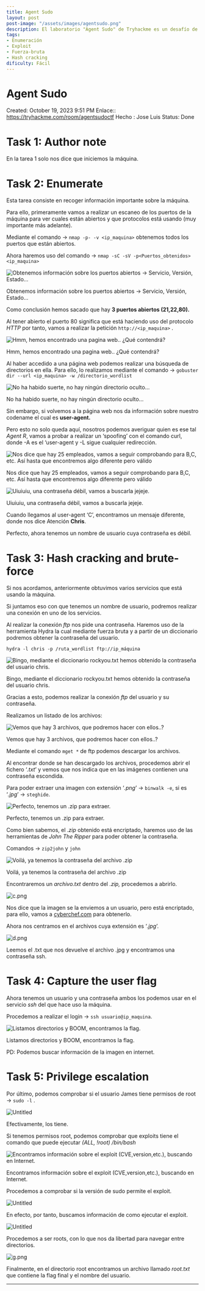 ```yaml
---
title: Agent Sudo
layout: post
post-image: "/assets/images/agentsudo.png"
description: El laboratorio "Agent Sudo" de Tryhackme es un desafío de pentesting en el que se utilizan herramientas como Nmap, Hydra y más. Se realiza una enumeración de la máquina para obtener información importante, se busca en la página web y se encuentra un nombre de usuario y una contraseña débil. Se realiza un ataque de fuerza bruta en el servicio FTP y se obtiene acceso. Se descargan archivos y se encuentran pistas para descifrar una imagen y un archivo ZIP. Se obtiene la contraseña del archivo ZIP y se encuentra una contraseña SSH en un archivo de imagen. Se accede al servicio SSH y se encuentra la flag de usuario. Se verifica que el usuario tenga permisos de root y se encuentra un exploit para elevar privilegios. Se ejecuta el exploit y se obtiene acceso root, encontrando la flag final.
tags:
- Enumeración
- Exploit
- Fuerza-bruta
- Hash cracking
dificulty: Fácil
---
```


# Agent Sudo

Created: October 19, 2023 9:51 PM
Enlace:: https://tryhackme.com/room/agentsudoctf
Hecho : Jose Luis 
Status: Done

# Task 1: Author note

En la tarea 1 solo nos dice que iniciemos la máquina.

# Task 2: Enumerate

Esta tarea consiste en recoger información importante sobre la máquina.

Para ello, primeramente vamos a realizar un escaneo de los puertos de la máquina para ver cuales están abiertos y que protocolos está usando (muy importante más adelante).

Mediante el comando → `nmap -p- -v <ip_maquina>` obtenemos todos los puertos que están abiertos. 

Ahora haremos uso del comando → `nmap -sC -sV -p<Puertos_obtenidos> <ip_maquina>`

![Obtenemos información sobre los puertos abiertos → Servicio, Versión, Estado…](assets/Labs/AgentSudo/Untitled.png)

Obtenemos información sobre los puertos abiertos → Servicio, Versión, Estado…

Como conclusión hemos sacado que hay **3 puertos abiertos (21,22,80).**

Al tener abierto el puerto 80 significa que está haciendo uso del protocolo *HTTP* por tanto, vamos a realizar la petición `http://<ip_maquina>` .

![Hmm, hemos encontrado una pagina web.. ¿Qué contendrá?](assets/Labs/AgentSudo/Untitled%201.png)

Hmm, hemos encontrado una pagina web.. ¿Qué contendrá?

Al haber accedido a una página web podemos realizar una búsqueda de directorios en ella. Para ello, lo realizamos mediante el comando → `gobuster dir --url <ip_maquina> -w /directorio_wordlist`

![No ha habido suerte, no hay ningún directorio oculto…](assets/Labs/AgentSudo/Untitled2.png)

No ha habido suerte, no hay ningún directorio oculto…

Sin embargo, si volvemos a la página web nos da información sobre nuestro codename el cual es **user-agent.**

Pero esto no solo queda aquí, nosotros podemos averiguar quien es ese tal *Agent R*, vamos a probar a realizar un ‘spoofing’ con el comando curl, donde -A es el ‘user-agent y -L sigue cualquier redirección.

![Nos dice que hay 25 empleados, vamos a seguir comprobando para B,C, etc. Así hasta que encontremos algo diferente pero válido](Agent%20Sudo%2079416391d584480fa2ea58814200f767/Untitled%203.png)

Nos dice que hay 25 empleados, vamos a seguir comprobando para B,C, etc. Así hasta que encontremos algo diferente pero válido

![Uiuiuiu, una contraseña débil, vamos a buscarla jejeje.](Agent%20Sudo%2079416391d584480fa2ea58814200f767/Untitled%204.png)

Uiuiuiu, una contraseña débil, vamos a buscarla jejeje.

Cuando llegamos al user-agent ‘C’, encontramos un mensaje diferente, donde nos dice Atención **Chris**.

Perfecto, ahora tenemos un nombre de usuario cuya contraseña es débil.

# Task 3: Hash cracking and brute-force

Si nos acordamos, anteriormente obtuvimos varios servicios que está usando la máquina.

Si juntamos eso con que tenemos un nombre de usuario, podremos realizar una conexión en uno de los servicios.

Al realizar la conexión *ftp* nos pide una contraseña. Haremos uso de la herramienta Hydra la cual mediante fuerza bruta y a partir de un diccionario podremos obtener la contraseña del usuario.

`hydra -l chris -p /ruta_wordlist ftp://ip_máquina`

![Bingo, mediante el diccionario rockyou.txt hemos obtenido la contraseña del usuario chris.](Agent%20Sudo%2079416391d584480fa2ea58814200f767/a.png)

Bingo, mediante el diccionario rockyou.txt hemos obtenido la contraseña del usuario chris.

Gracias a esto, podemos realizar la conexión *ftp* del usuario y su contraseña.

Realizamos un listado de los archivos:

![Vemos que hay 3 archivos, que podremos hacer con ellos..?](Agent%20Sudo%2079416391d584480fa2ea58814200f767/Untitled%205.png)

Vemos que hay 3 archivos, que podremos hacer con ellos..?

Mediante el comando `mget *` de ftp podemos descargar los archivos.

Al encontrar donde se han descargado los archivos, procedemos abrir el fichero ‘*.txt*’ y vemos que nos indica que en las imágenes contienen una contraseña escondida.

Para poder extraer una imagen con extensión ‘*.png*’ → `binwalk -e`, si es ‘*.jpg*’ → `steghide`.

![Perfecto, tenemos un .zip para extraer.](Agent%20Sudo%2079416391d584480fa2ea58814200f767/Untitled%206.png)

Perfecto, tenemos un .zip para extraer.

Como bien sabemos, el .*zip* obtenido está encriptado, haremos uso de las herramientas de *John The Ripper* para poder obtener la contraseña.

Comandos → `zip2john` y `john`

![Voilá, ya tenemos la contraseña del archivo .zip](Agent%20Sudo%2079416391d584480fa2ea58814200f767/b.png)

Voilá, ya tenemos la contraseña del archivo .zip

Encontraremos un *archivo.txt* dentro del *.zip,* procedemos a abrirlo.

![c.png](Agent%20Sudo%2079416391d584480fa2ea58814200f767/c.png)

Nos dice que la imagen se la enviemos a un usuario, pero está encriptado, para ello, vamos a [cyberchef.com](https://gchq.github.io/CyberChef/) para obtenerlo.

Ahora nos centramos en el archivos cuya extensión es ‘*.jpg*’.

![d.png](Agent%20Sudo%2079416391d584480fa2ea58814200f767/d.png)

Leemos el .txt que nos devuelve el archivo .jpg y encontramos una contraseña ssh.

# Task 4: Capture the user flag

Ahora tenemos un usuario y una contraseña ambos los podemos usar en el servicio *ssh* del que hace uso la máquina.

Procedemos a realizar el login → `ssh usuario@ip_maquina`.

![Listamos directorios y BOOM, encontramos la flag.](Agent%20Sudo%2079416391d584480fa2ea58814200f767/f.png)

Listamos directorios y BOOM, encontramos la flag.

PD: Podemos buscar información de la imagen en internet.

# Task 5: Privilege escalation

Por último, podemos comprobar si el usuario James tiene permisos de root → `sudo -l` .

![Untitled](Agent%20Sudo%2079416391d584480fa2ea58814200f767/Untitled%207.png)

Efectivamente, los tiene.

Si tenemos permisos root, podemos comprobar que exploits tiene el comando que puede ejecutar *(ALL, !root) /bin/bash*

![Encontramos información sobre el exploit (CVE,version,etc.), buscando en Internet.](Agent%20Sudo%2079416391d584480fa2ea58814200f767/Untitled%208.png)

Encontramos información sobre el exploit (CVE,version,etc.), buscando en Internet.

Procedemos a comprobar si la versión de sudo permite el exploit.

![Untitled](Agent%20Sudo%2079416391d584480fa2ea58814200f767/Untitled%209.png)

En efecto, por tanto, buscamos información de como ejecutar el exploit.

![Untitled](Agent%20Sudo%2079416391d584480fa2ea58814200f767/Untitled%2010.png)

Procedemos a ser roots, con lo que nos da libertad para navegar entre directorios.

![g.png](Agent%20Sudo%2079416391d584480fa2ea58814200f767/g.png)

Finalmente, en el directorio root encontramos un archivo llamado *root.txt* que contiene la flag final y el nombre del usuario.

---